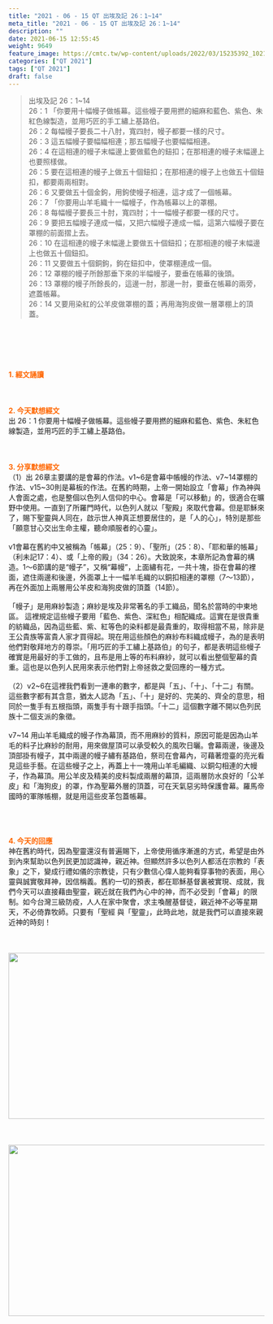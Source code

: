 ```yaml
---
title: "2021 - 06 - 15 QT 出埃及記 26：1~14"
meta_title: "2021 - 06 - 15 QT 出埃及記 26：1~14"
description: ""
date: 2021-06-15 12:55:45
weight: 9649
feature_image: https://cmtc.tw/wp-content/uploads/2022/03/15235392_10211799862337740_180693556567566654_o-1.webp
categories: ["QT 2021"]
tags: ["QT 2021"]
draft: false
---
```


<blockquote>出埃及記 26：1~14<br />
26：1 「你要用十幅幔子做帳幕。這些幔子要用撚的細麻和藍色、紫色、朱紅色線製造，並用巧匠的手工繡上基路伯。<br />
26：2 每幅幔子要長二十八肘，寬四肘，幔子都要一樣的尺寸。<br />
26：3 這五幅幔子要幅幅相連；那五幅幔子也要幅幅相連。<br />
26：4 在這相連的幔子末幅邊上要做藍色的鈕扣；在那相連的幔子末幅邊上也要照樣做。<br />
26：5 要在這相連的幔子上做五十個鈕扣；在那相連的幔子上也做五十個鈕扣，都要兩兩相對。<br />
26：6 又要做五十個金鉤，用鉤使幔子相連，這才成了一個帳幕。<br />
26：7 「你要用山羊毛織十一幅幔子，作為帳幕以上的罩棚。<br />
26：8 每幅幔子要長三十肘，寬四肘；十一幅幔子都要一樣的尺寸。<br />
26：9 要把五幅幔子連成一幅，又把六幅幔子連成一幅，這第六幅幔子要在罩棚的前面摺上去。<br />
26：10 在這相連的幔子末幅邊上要做五十個鈕扣；在那相連的幔子末幅邊上也做五十個鈕扣。<br />
26：11 又要做五十個銅鉤，鉤在鈕扣中，使罩棚連成一個。<br />
26：12 罩棚的幔子所餘那垂下來的半幅幔子，要垂在帳幕的後頭。<br />
26：13 罩棚的幔子所餘長的，這邊一肘，那邊一肘，要垂在帳幕的兩旁，遮蓋帳幕。<br />
26：14 又要用染紅的公羊皮做罩棚的蓋；再用海狗皮做一層罩棚上的頂蓋。</blockquote><br />
&nbsp;<br />
<br />
&nbsp;<br />
<br />
<span style="color: #ff6600;"><strong>1. </strong><strong>經文誦讀</strong></span><br />
<br />
<span style="color: #ff6600;"><strong> </strong></span><br />
<br />
<span style="color: #ff6600;"><strong>2. 今天默想</strong><strong>經文<br />
</strong></span>出 26：1 你要用十幅幔子做帳幕。這些幔子要用撚的細麻和藍色、紫色、朱紅色線製造，並用巧匠的手工繡上基路伯。<br />
<br />
&nbsp;<br />
<br />
<span style="color: #ff6600;"><strong>3. 分享默想經文<br />
</strong></span>（1）出 26章主要講的是會幕的作法。v1~6是會幕中帳幔的作法、v7~14罩棚的作法、v15~30則是幕板的作法。在舊約時期，上帝一開始設立「會幕」作為神與人會面之處，也是整個以色列人信仰的中心。會幕是「可以移動」的，很適合在曠野中使用。一直到了所羅門時代，以色列人就以「聖殿」來取代會幕。但是耶穌來了，賜下聖靈與人同在，啟示世人神真正想要居住的，是「人的心」，特別是那些「願意甘心交出生命主權，聽命順服者的心靈」。<br />
<br />
v1會幕在舊約中又被稱為「帳幕」（25：9）、「聖所」（25：8）、「耶和華的帳幕」（利未記17：4）、或「上帝的殿」（34：26）。大致說來，本章所記為會幕的構造。1～6節講的是“幔子”，又稱“幕幔”，上面繡有花，一共十塊，掛在會幕的裡面，遮住兩邊和後邊，外面罩上十一幅羊毛織的以銅扣相連的罩棚（7～13節），再在外面加上兩層用公羊皮和海狗皮做的頂蓋（14節）。<br />
<br />
「幔子」是用麻紗製造；麻紗是埃及非常著名的手工織品，聞名於當時的中東地區。 這裡規定這些幔子要用「藍色、紫色、深紅色」相配織成。這實在是很貴重的紡織品，因為這些藍、紫、紅等色的染料都是最貴重的，取得相當不易，除非是王公貴族等富貴人家才買得起。現在用這些顏色的麻紗布料織成幔子，為的是表明他們對敬拜地方的尊崇。「用巧匠的手工繡上基路伯」的句子，都是表明這些幔子確實是用最好的手工做的，且布是用上等的布料麻紗，就可以看出整個聖幕的貴重。這也是以色列人民用來表示他們對上帝拯救之愛回應的一種方式。<br />
<br />
（2）v2~6在這裡我們看到一連串的數字，都是與「五」、「十」、「十二」有關。這些數字都有其含意，猶太人認為「五」、「十」是好的、完美的、齊全的意思，相同於一隻手有五根指頭，兩隻手有十跟手指頭。「十二」這個數字離不開以色列民族十二個支派的象徵。<br />
<br />
v7~14 用山羊毛織成的幔子作為幕頂，而不用麻紗的質料，原因可能是因為山羊毛的料子比麻紗的耐用，用來做屋頂可以承受較久的風吹日曬。會幕兩邊，後邊及頂部掛有幔子，其中兩邊的幔子繡有基路伯，祭司在會幕內，可藉著燈臺的亮光看見這些手藝。在這些幔子之上，再蓋上十一塊用山羊毛編織、以銅勾相連的大幔子，作為幕頂。用公羊皮及精美的皮料製成兩層的幕頂，這兩層防水良好的「公羊皮」和「海狗皮」的罩，作為聖幕外層的頂蓋，可在天氣惡劣時保護會幕。羅馬帝國時的軍隊帳棚，就是用這些皮革包蓋帳幕。<br />
<br />
<br />
&nbsp;<br />
<br />
<span style="color: #ff6600;"><strong>4. 今天的回應<br />
</strong></span>神在舊約時代，因為聖靈還沒有普遍賜下，上帝使用循序漸進的方式，希望是由外到內來幫助以色列民更加認識神，親近神。但顯然許多以色列人都活在宗教的「表象」之下，變成行禮如儀的宗教徒，只有少數信心偉人能夠看穿事物的表面，用心靈與誠實敬拜神，因信稱義。舊約一切的預表，都在耶穌基督裏被實現、成就，我們今天可以直接藉由聖靈，親近就在我們內心中的神，而不必受到「會幕」的限制。如今台灣三級防疫，人人在家中聚會，求主喚醒基督徒，親近神不必等星期天，不必倚靠牧師。只要有「聖經 與「聖靈」，此時此地，就是我們可以直接來親近神的時刻！<br />
<br />
&nbsp;<br />
<br />
<img class="alignnone size-full wp-image-9728 aligncenter" src="https://cmtc.tw/wp-content/uploads/2021/06/2.jpg" alt="" width="523" height="327" /><br />
<br />
&nbsp;<br />
<br />
<img class="alignnone size-medium wp-image-9729 aligncenter" src="https://cmtc.tw/wp-content/uploads/2021/06/3.jpg" alt="" width="540" height="337" />
        